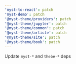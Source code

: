 ```yaml
---
'myst-to-react': patch
'myst-demo': patch
'@myst-theme/providers': patch
'@myst-theme/jupyter': patch
'@myst-theme/common': patch
'@myst-theme/article': patch
'@myst-theme/site': patch
'@myst-theme/book': patch
---
```


Update `myst-*` and `thebe-*` deps
